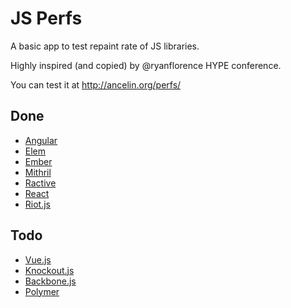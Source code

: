 # JS Perfs

A basic app to test repaint rate of JS libraries.

Highly inspired (and copied) by @ryanflorence HYPE conference.

You can test it at http://ancelin.org/perfs/

## Done

* [Angular](https://angularjs.org/)
* [Elem](https://github.com/mathieuancelin/Elem)
* [Ember](http://emberjs.com/)
* [Mithril](http://lhorie.github.io/mithril/)
* [Ractive](http://www.ractivejs.org/)
* [React](http://facebook.github.io/react/)
* [Riot.js](https://muut.com/riotjs/)

## Todo

* [Vue.js](http://vuejs.org/)
* [Knockout.js](http://knockoutjs.com/)
* [Backbone.js](http://backbonejs.org/)
* [Polymer](https://www.polymer-project.org/)